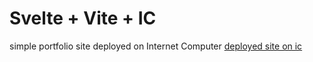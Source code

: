 # Svelte + Vite + IC

simple portfolio site deployed on Internet Computer
[deployed site on ic](https://fgfh3-5aaaa-aaaao-aapdq-cai.ic0.app/)
